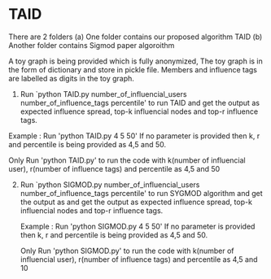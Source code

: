 # TAID
There are 2 folders (a) One folder contains our proposed algorithm TAID (b) Another folder contains Sigmod paper algoroithm

A toy graph is being provided which is fully anonymized, The toy graph is in the form of dictionary and store in pickle file. Members and influence tags are labelled as 
digits in the toy graph.

1. Run `python TAID.py number_of_influencial_users number_of_influence_tags percentile' to run TAID  and get the output as expected influence spread, top-k influencial nodes and top-r influence tags. 

  Example : Run 'python TAID.py 4 5 50' 
  If no parameter is provided then  k, r and percentile is being provided as 4,5 and 50. 

  Only Run 'python TAID.py' to run the code with k(number of influencial user), r(number of influence tags) and percentile as 4,5 and 50

2. Run `python SIGMOD.py number_of_influencial_users number_of_influence_tags percentile' to run SYGMOD algorithm and get the output as and get the output as expected    influence spread, top-k influencial nodes and top-r influence tags.
 
   Example : Run 'python SIGMOD.py 4 5 50'
   If no parameter is provided then  k, r and percentile is being provided as 4,5 and 50. 
 
   Only Run 'python SIGMOD.py' to run the code with k(number of influencial user), r(number of influence tags) and percentile as 4,5 and 10 
